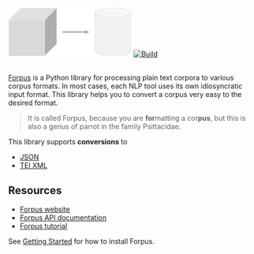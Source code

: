 <img src="docs/images/logo.png" width="250px" alt="Logo">
<a href="https://travis-ci.org/severinsimmler/forpus"><img src="https://travis-ci.org/severinsimmler/forpus.svg?branch=master" alt="Build"></a>
<br><br>

[Forpus](https://severinsimmler.github.io/forpus) is a Python library for processing plain text corpora to various corpus formats. In most cases, each NLP tool uses its own idiosyncratic input format. This library helps you to convert a corpus very easy to the desired format.

> It is called Forpus, because you are **for**matting a cor**pus**, but this is also a genus of parrot in the family Psittacidae.

This library supports **conversions** to
* [JSON](https://www.json.org/index.html)
* [TEI XML](http://www.tei-c.org/index.xml)

## Resources
* [Forpus website](https://severinsimmler.github.io/forpus)
* [Forpus API documentation](https://severinsimmler.github.io/forpus/api)
* [Forpus tutorial](https://severinsimmler.github.io/forpus/tutorial)

See [Getting Started](https://severinsimmler.github.io/forpus/gettingstarted) for how to install Forpus.
